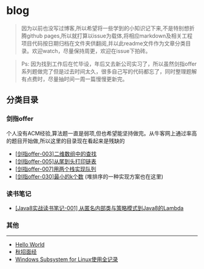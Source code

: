 # blog
 >因为以前也没写过博客,所以希望将一些学到的小知识记下来,不是特别想折腾github pages,所以就打算以issue为载体,将相应markdown及相关工程项目代码按日期归档在文件夹供翻阅,并以此readme文件作为文章分类目录。欢迎watch，尽量保持周更，欢迎在issue下拍砖。

 > Ps: 因为找到工作后在忙毕设，年后又去新公司实习了，所以虽然剑指offer系列题做完了但是过去时间太久，很多自己写的代码都忘了，同时整理题解有点费时，尽量抽时间一周一篇慢慢更新完。

分类目录
---
### 剑指offer
个人没有ACM经验,算法题一直是弱项,但也希望能坚持做完。从牛客网上通过率高的题目开始做,所以这里的目录现在看起来是残缺的

- [[剑指offer-003]二维数组中的查找](https://github.com/oneone1995/blog/issues/3)
- [[剑指offer-005]从尾到头打印链表](https://github.com/oneone1995/blog/issues/5)
- [[剑指offer-007]用两个栈实现队列](https://github.com/oneone1995/blog/issues/2)
- [[剑指offer-030]最小的k个数](https://github.com/oneone1995/blog/issues/7) (堆排序的一种实现方案也在这里)

### 读书笔记
- [[Java8实战读书笔记-001] 从匿名内部类与策略模式到Java8的Lambda](https://github.com/oneone1995/blog/issues/8)

### 其他
---
 - [Hello World](https://github.com/oneone1995/blog/issues/1)
 - [秋招面经](https://github.com/oneone1995/blog/issues/4)
 - [Windows Subsystem for Linux使用全记录](https://github.com/oneone1995/blog/issues/6)